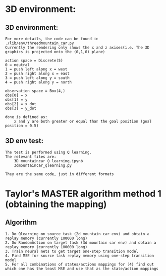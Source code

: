 # 3D environment:

## 3D environment:

	For more details, the code can be found in ./lib/env/threedmountain_car.py
	Currently the rendering only shows the x and z axises(i.e. The 3D graphics is projected onto the (0,1,0) plane)
	
	action space = Discrete(5)
	0 = neutral
	1 = push left along x = west
	2 = push right along x = east
	3 = push left along y = south
	4 = push right along y = north
	
	observation space = Box(4,)
	obs[0] = x
	obs[1] = y
	obs[2] = x_dot
	obs[3] = y_dot
	
	done is defined as:
		x and y are both greater or equal than the goal position (goal position = 0.5)
	
## 3D env test:

	The test is performed using Q learning. 
	The relevant files are:
		3D mountaincar Q learning.ipynb
		3dmountaincar_qlearning.py
		
	They are the same code, just in different formats
	
	
# Taylor's MASTER algorithm method 1 (obtaining the mapping)

## Algorithm
	1. Do Qlearning on source task (2d mountain car env) and obtain a replay memory (currently 100000 long)
	2. Do RandomAction on target task (3d mountain car env) and obtain a replay memory (currently 100000 long)
	3. Train neural nets to get target one-step transition model 
	4. Find MSE for source task replay memory using one-step transition model
	5. For all combinations of states/actions mappings for (4) find out which one has the least MSE and use that as the state/action mappings
	
	
	
	






	